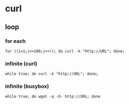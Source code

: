 # curl
## loop
### for each
```
for ((i=1;i<=100;i++)); do curl -k "http://URL"; done;
```
### infinite (curl)
```
while true; do curl -k "http://URL"; done;
```
### infinite (busybox)
```
while true; do wget -q -O- http://URL; done
```
